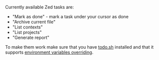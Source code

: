 Currently available Zed tasks are:
- "Mark as done" - mark a task under your cursor as done
- "Archive current file"
- "List contexts"
- "List projects"
- "Generate report"

To make them work make sure that you have [todo.sh](https://github.com/todotxt/todo.txt-cli) installed and that it supports [environment variables overriding](https://github.com/todotxt/todo.txt-cli/pull/460).
